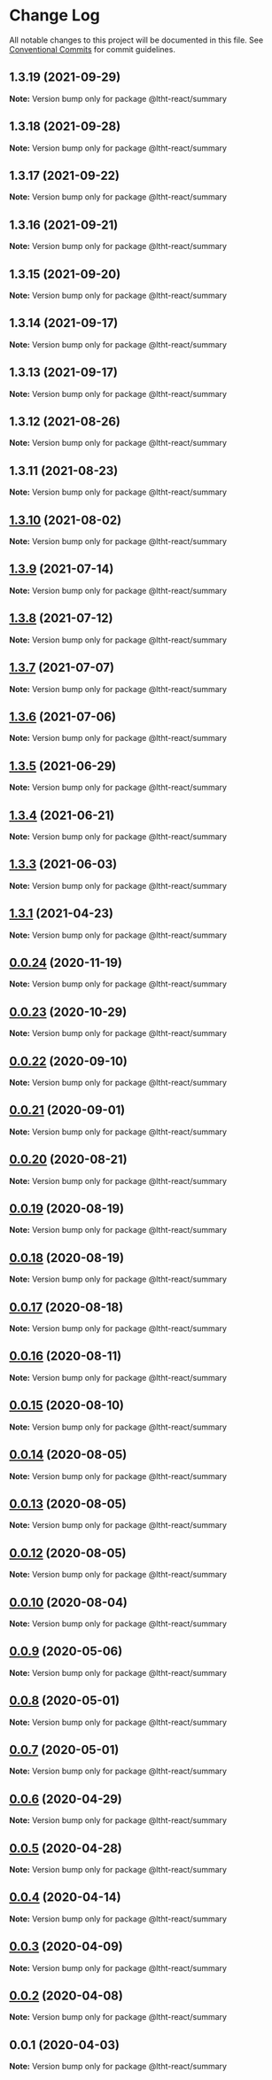# Change Log

All notable changes to this project will be documented in this file.
See [Conventional Commits](https://conventionalcommits.org) for commit guidelines.

## 1.3.19 (2021-09-29)

**Note:** Version bump only for package @ltht-react/summary





## 1.3.18 (2021-09-28)

**Note:** Version bump only for package @ltht-react/summary





## 1.3.17 (2021-09-22)

**Note:** Version bump only for package @ltht-react/summary





## 1.3.16 (2021-09-21)

**Note:** Version bump only for package @ltht-react/summary





## 1.3.15 (2021-09-20)

**Note:** Version bump only for package @ltht-react/summary





## 1.3.14 (2021-09-17)

**Note:** Version bump only for package @ltht-react/summary





## 1.3.13 (2021-09-17)

**Note:** Version bump only for package @ltht-react/summary





## 1.3.12 (2021-08-26)

**Note:** Version bump only for package @ltht-react/summary





## 1.3.11 (2021-08-23)

**Note:** Version bump only for package @ltht-react/summary





## [1.3.10](https://github.com/ltht-epr/ltht-react/compare/@ltht-react/summary@1.3.9...@ltht-react/summary@1.3.10) (2021-08-02)

**Note:** Version bump only for package @ltht-react/summary





## [1.3.9](https://github.com/ltht-epr/ltht-react/compare/@ltht-react/summary@1.3.8...@ltht-react/summary@1.3.9) (2021-07-14)

**Note:** Version bump only for package @ltht-react/summary





## [1.3.8](https://github.com/ltht-epr/ltht-react/compare/@ltht-react/summary@1.3.7...@ltht-react/summary@1.3.8) (2021-07-12)

**Note:** Version bump only for package @ltht-react/summary





## [1.3.7](https://github.com/ltht-epr/ltht-react/compare/@ltht-react/summary@1.3.6...@ltht-react/summary@1.3.7) (2021-07-07)

**Note:** Version bump only for package @ltht-react/summary





## [1.3.6](https://github.com/ltht-epr/ltht-react/compare/@ltht-react/summary@1.3.5...@ltht-react/summary@1.3.6) (2021-07-06)

**Note:** Version bump only for package @ltht-react/summary





## [1.3.5](https://github.com/ltht-epr/ltht-react/compare/@ltht-react/summary@1.3.4...@ltht-react/summary@1.3.5) (2021-06-29)

**Note:** Version bump only for package @ltht-react/summary





## [1.3.4](https://github.com/ltht-epr/ltht-react/compare/@ltht-react/summary@1.3.3...@ltht-react/summary@1.3.4) (2021-06-21)

**Note:** Version bump only for package @ltht-react/summary





## [1.3.3](https://github.com/ltht-epr/ltht-react/compare/@ltht-react/summary@1.3.2...@ltht-react/summary@1.3.3) (2021-06-03)

**Note:** Version bump only for package @ltht-react/summary





## [1.3.1](https://github.com/ltht-epr/ltht-react/compare/@ltht-react/summary@1.3.0...@ltht-react/summary@1.3.1) (2021-04-23)

**Note:** Version bump only for package @ltht-react/summary





## [0.0.24](https://github.com/ltht-epr/ltht-react/compare/@ltht-react/summary@0.0.22...@ltht-react/summary@0.0.24) (2020-11-19)

**Note:** Version bump only for package @ltht-react/summary

## [0.0.23](https://github.com/ltht-epr/ltht-react/compare/@ltht-react/summary@0.0.22...@ltht-react/summary@0.0.23) (2020-10-29)

**Note:** Version bump only for package @ltht-react/summary

## [0.0.22](https://github.com/ltht-epr/ltht-react/compare/@ltht-react/summary@0.0.21...@ltht-react/summary@0.0.22) (2020-09-10)

**Note:** Version bump only for package @ltht-react/summary

## [0.0.21](https://github.com/ltht-epr/ltht-react/compare/@ltht-react/summary@0.0.20...@ltht-react/summary@0.0.21) (2020-09-01)

**Note:** Version bump only for package @ltht-react/summary

## [0.0.20](https://github.com/ltht-epr/ltht-react/compare/@ltht-react/summary@0.0.19...@ltht-react/summary@0.0.20) (2020-08-21)

**Note:** Version bump only for package @ltht-react/summary

## [0.0.19](https://github.com/ltht-epr/ltht-react/compare/@ltht-react/summary@0.0.18...@ltht-react/summary@0.0.19) (2020-08-19)

**Note:** Version bump only for package @ltht-react/summary

## [0.0.18](https://github.com/ltht-epr/ltht-react/compare/@ltht-react/summary@0.0.17...@ltht-react/summary@0.0.18) (2020-08-19)

**Note:** Version bump only for package @ltht-react/summary

## [0.0.17](https://github.com/ltht-epr/ltht-react/compare/@ltht-react/summary@0.0.16...@ltht-react/summary@0.0.17) (2020-08-18)

**Note:** Version bump only for package @ltht-react/summary

## [0.0.16](https://github.com/ltht-epr/ltht-react/compare/@ltht-react/summary@0.0.15...@ltht-react/summary@0.0.16) (2020-08-11)

**Note:** Version bump only for package @ltht-react/summary

## [0.0.15](https://github.com/ltht-epr/ltht-react/compare/@ltht-react/summary@0.0.14...@ltht-react/summary@0.0.15) (2020-08-10)

**Note:** Version bump only for package @ltht-react/summary

## [0.0.14](https://github.com/ltht-epr/ltht-react/compare/@ltht-react/summary@0.0.13...@ltht-react/summary@0.0.14) (2020-08-05)

**Note:** Version bump only for package @ltht-react/summary

## [0.0.13](https://github.com/ltht-epr/ltht-react/compare/@ltht-react/summary@0.0.12...@ltht-react/summary@0.0.13) (2020-08-05)

**Note:** Version bump only for package @ltht-react/summary

## [0.0.12](https://github.com/ltht-epr/ltht-react/compare/@ltht-react/summary@0.0.11...@ltht-react/summary@0.0.12) (2020-08-05)

**Note:** Version bump only for package @ltht-react/summary

## [0.0.10](https://github.com/ltht-epr/ltht-react/compare/@ltht-react/summary@0.0.9...@ltht-react/summary@0.0.10) (2020-08-04)

**Note:** Version bump only for package @ltht-react/summary

## [0.0.9](https://github.com/ltht-epr/ltht-react/compare/@ltht-react/summary@0.0.8...@ltht-react/summary@0.0.9) (2020-05-06)

**Note:** Version bump only for package @ltht-react/summary

## [0.0.8](https://github.com/ltht-epr/ltht-react/compare/@ltht-react/summary@0.0.7...@ltht-react/summary@0.0.8) (2020-05-01)

**Note:** Version bump only for package @ltht-react/summary

## [0.0.7](https://github.com/ltht-epr/ltht-react/compare/@ltht-react/summary@0.0.6...@ltht-react/summary@0.0.7) (2020-05-01)

**Note:** Version bump only for package @ltht-react/summary

## [0.0.6](https://github.com/ltht-epr/ltht-react/compare/@ltht-react/summary@0.0.5...@ltht-react/summary@0.0.6) (2020-04-29)

**Note:** Version bump only for package @ltht-react/summary

## [0.0.5](https://github.com/ltht-epr/ltht-react/compare/@ltht-react/summary@0.0.4...@ltht-react/summary@0.0.5) (2020-04-28)

**Note:** Version bump only for package @ltht-react/summary

## [0.0.4](https://github.com/ltht-epr/ltht-react/compare/@ltht-react/summary@0.0.3...@ltht-react/summary@0.0.4) (2020-04-14)

**Note:** Version bump only for package @ltht-react/summary

## [0.0.3](https://github.com/ltht-epr/ltht-react/compare/@ltht-react/summary@0.0.2...@ltht-react/summary@0.0.3) (2020-04-09)

**Note:** Version bump only for package @ltht-react/summary

## [0.0.2](https://github.com/ltht-epr/ltht-react/compare/@ltht-react/summary@0.0.1...@ltht-react/summary@0.0.2) (2020-04-08)

**Note:** Version bump only for package @ltht-react/summary

## 0.0.1 (2020-04-03)

**Note:** Version bump only for package @ltht-react/summary
